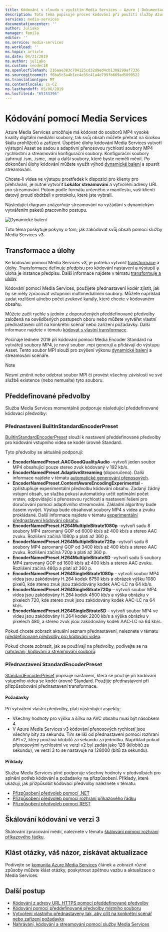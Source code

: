 ```yaml
---
title: Kódování v cloudu s využitím Media Services – Azure | Dokumentace Microsoftu
description: Toto téma popisuje proces kódování při použití služby Azure Media Services
services: media-services
documentationcenter: ''
author: Juliako
manager: femila
editor: ''
ms.service: media-services
ms.workload: ''
ms.topic: article
ms.date: 04/21/2019
ms.author: juliako
ms.custom: seodec18
ms.openlocfilehash: 216eae383c704125cd32d9ed4cb1309299af7336
ms.sourcegitcommit: f6ba5c5a4b1ec4e35c41a4e799fb669ad5099522
ms.translationtype: MT
ms.contentlocale: cs-CZ
ms.lasthandoff: 05/06/2019
ms.locfileid: "65153396"
---
```

# <a name="encoding-with-media-services"></a>Kódování pomocí Media Services

Azure Media Services umožňuje má kódovat do souborů MP4 vysoké kvality digitální mediální soubory, tak svůj obsah můžete přehrát na širokou škálu prohlížečů a zařízení. Úspěšné úlohy kódování Media Services vytvoří výstupní Asset se sadou s adaptivní přenosovou rychlostí soubory MP4 rychlostmi a streamování konfigurační soubory. Konfigurační soubory zahrnují .ism, .ismc, .mpi a další soubory, které byste neměli měnit. Po dokončení úlohy kódování můžete využít výhod [dynamické balení](dynamic-packaging-overview.md) a spustit streamování.

Chcete-li videa ve výstupu prostředek k dispozici pro klienty pro přehrávání, je nutné vytvořit **Lokátor streamování** a vytvoření adresy URL pro streamování. Potom podle formátu určeného v manifestu, vaši klienti datový proud obdrželi v protokolu, které jste vybrali.

Následující diagram znázorňuje streamování na vyžádání s dynamickým vytvářením paketů pracovního postupu.

![Dynamické balení](./media/dynamic-packaging-overview/media-services-dynamic-packaging.svg)

Toto téma poskytuje pokyny o tom, jak zakódovat svůj obsah pomocí služby Media Services v3.

## <a name="transforms-and-jobs"></a>Transformace a úlohy

Ke kódování pomocí Media Services v3, je potřeba vytvořit [transformace](https://docs.microsoft.com/rest/api/media/transforms) a [úlohy](https://docs.microsoft.com/rest/api/media/jobs). Transformace definuje předpisu pro kódování nastavení a výstupů a úloha je instance předpisu. Další informace najdete v tématu [transformuje a úlohy](transforms-jobs-concept.md)

Kódování pomocí Media Services, použijete přednastavení kodér zjistit, jak by se měly zpracovat vstupními multimediálními soubory. Můžete například zadat rozlišení a/nebo počet zvukové kanály, které chcete v kódovaném obsahu. 

Můžete začít rychle s jedním z doporučených předdefinované předvolby založená na osvědčených postupech oboru nebo můžete vytvářet vlastní přednastavení cílit na konkrétní scénář nebo zařízení požadavky. Další informace najdete v tématu [kódovat s vlastní transformace](customize-encoder-presets-how-to.md). 

Počínaje lednem 2019 při kódování pomocí Media Encoder Standard na vytvářejí soubory MP4, je nový soubor .mpi generují a přidávají do výstupu Asset. Tento soubor MPI slouží pro zvýšení výkonu [dynamické balení](dynamic-packaging-overview.md) a streamování scénáře.

> [!NOTE]
> Nesmí změnit nebo odebrat soubor MPI či provést všechny závislosti ve své službě existence (nebo nemusíte) tyto souboru.

## <a name="built-in-presets"></a>Předdefinované předvolby

Služba Media Services momentálně podporuje následující předdefinované kódovací předvolby:  

### <a name="builtinstandardencoderpreset-preset"></a>Přednastavení BuiltInStandardEncoderPreset

[BuiltInStandardEncoderPreset](https://docs.microsoft.com/rest/api/media/transforms/createorupdate#builtinstandardencoderpreset) slouží k nastavení předdefinované předvolby pro kódování vstupního videa se kodér úrovně Standard. 

Tyto předvolby se aktuálně podporují:

- **EncoderNamedPreset.AACGoodQualityAudio** -vytvoří jeden soubor MP4 obsahující pouze stereo zvuk kódovaný v 192 kb/s.
- **EncoderNamedPreset.AdaptiveStreaming** (doporučeno). Další informace najdete v tématu [automatické generování přenosových](autogen-bitrate-ladder.md).
- **EncoderNamedPreset.ContentAwareEncodingExperimental** -zpřístupňuje experimentální předvolbu kódování obsahu. Zadaný žádný vstupní obsah, se služba pokusí automaticky určit optimální počet vrstev, odpovídající s přenosovou rychlostí a nastavení řešení pro doručování pomocí adaptivního streamování. Základní algoritmy bude časem vyvíjet. Výstup bude obsahovat soubory MP4 s videa a zvuku prokládané. Další informace najdete v tématu [experimentální přednastavení kódování obsahu](cae-experimental.md).
- **EncoderNamedPreset.H264MultipleBitrate1080p** -vytvoří sadu 8 soubory MP4 zarovnaný GOP od 6000 kb/s až 400 kb/s a stereo AAC zvuku. Rozlišení začíná 1080p a platí až 360 p.
- **EncoderNamedPreset.H264MultipleBitrate720p** -vytvoří sadu 6 soubory MP4 zarovnaný GOP od 3400 kb/s až 400 kb/s a stereo AAC zvuku. Rozlišení začíná 720p a platí až 360 p.
- **EncoderNamedPreset.H264MultipleBitrateSD** -vytvoří sadu 5 soubory MP4 zarovnaný GOP od 1600 kb/s až 400 kb/s a stereo AAC zvuku. Rozlišení začíná 480p a platí až 360 p.
- **EncoderNamedPreset.H264SingleBitrate1080p** – vytvoří soubor MP4 videa jsou zakódovány H.264 kodek 6750 kb/s a obrázek výšku 1080 pixelů, kde stereo zvuk jsou zakódovány kodek AAC-LC na 64 kb/s.
- **EncoderNamedPreset.H264SingleBitrate720p** – vytvoří soubor MP4 videa jsou zakódovány H.264 kodek 4500 kb/s a výška obrázku v pixelech 720, kde stereo zvuk jsou zakódovány kodek AAC-LC na 64 kb/s.
- **EncoderNamedPreset.H264SingleBitrateSD** – vytvoří soubor MP4 ve videu jsou zakódovány H.264 kodek 2200 kb/s a výška obrázku v pixelech 480, a stereo zvuk jsou zakódovány kodek AAC-LC na 64 kb/s.

Pokud chcete zobrazit aktuální seznam přednastavení, naleznete v tématu [předdefinované předvolby pro kódování videa](https://docs.microsoft.com/rest/api/media/transforms/createorupdate#encodernamedpreset).

Pokud chcete zobrazit, jak se používají na předvolby, podívejte se na [nahrávání, kódování a streamování souborů](stream-files-tutorial-with-api.md).

### <a name="standardencoderpreset-preset"></a>Přednastavení StandardEncoderPreset

[StandardEncoderPreset](https://docs.microsoft.com/rest/api/media/transforms/createorupdate#standardencoderpreset) popisuje nastavení, která se použije při kódování vstupního videa se kodér úrovně Standard. Použijte přednastavení při přizpůsobování přednastavení transformace. 

#### <a name="considerations"></a>Požadavky

Při vytváření vlastní předvolby, platí následující aspekty:

- Všechny hodnoty pro výšku a šířku na AVC obsahu musí být násobkem 4.
- V Azure Media Services v3 kódování přenosových rychlostí jsou všechny bity za sekundu. Tím se liší od přednastavení pomocí rozhraní API v2, který používá kilobitů za sekundu za jednotku. Například pokud přenosovými rychlostmi ve verzi v2 byl zadán jako 128 (kilobitů za sekundu), ve verzi 3 to se nastavuje na 128000 (bitů za sekundu).

#### <a name="examples"></a>Příklady

Služba Media Services plně podporuje všechny hodnoty v předvolbách pro splnění potřeb kódování a požadavky na přizpůsobení. Příklady, které ukazují, jak přizpůsobit kódovací předvolby naleznete v tématu:

- [Přizpůsobení předvoleb pomocí .NET](customize-encoder-presets-how-to.md)
- [Přizpůsobení předvoleb pomocí rozhraní příkazového řádku](custom-preset-cli-howto.md)
- [Přizpůsobení předvoleb pomocí REST](custom-preset-rest-howto.md)

## <a name="scaling-encoding-in-v3"></a>Škálování kódování ve verzi 3

Škálování zpracování médií, naleznete v tématu [škálování pomocí rozhraní příkazového řádku](media-reserved-units-cli-how-to.md).

## <a name="ask-questions-give-feedback-get-updates"></a>Klást otázky, váš názor, získávat aktualizace

Podívejte se [komunita Azure Media Services](media-services-community.md) článek a zobrazit různé způsoby můžete klást otázky, poskytnout zpětnou vazbu a aktualizace o Media Services.

## <a name="next-steps"></a>Další postup

* [Kódování z adresy URL HTTPS pomocí předdefinované předvolby](job-input-from-http-how-to.md)
* [Kódování pomocí předdefinované předvolby místního souboru](job-input-from-local-file-how-to.md)
* [Vytvoření vlastního přednastaveny tak, aby cílit na konkrétní scénář nebo zařízení požadavky](customize-encoder-presets-how-to.md)
* [Nahrávání, kódování a streamování pomocí služby Media Services](stream-files-tutorial-with-api.md)
